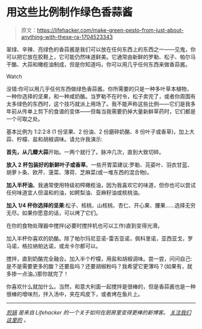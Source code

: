 # 用这些比例制作绿色香蒜酱

> 原文：<https://lifehacker.com/make-green-pesto-from-just-about-anything-with-these-ra-1704523343>

翠绿、辛辣、亮绿色的香蒜酱是我们可以放在任何东西上的东西之一——见鬼，你可以把它放在胶鞋上，它可能仍然味道鲜美。它通常由新鲜的罗勒、松子、帕尔马干酪、大蒜和橄榄油制成，但是你知道吗，你可以用几乎任何东西来做香蒜酱。

Watch

没错:你可以用几乎任何东西做绿色香蒜酱。你所需要的只是一种多叶草本植物，一种你选择的坚果，和一种咸奶酪。当罗勒不在时令，松子卖完了，或者你周围有太多绿色的东西时，这个技巧就派上用场了。我不能声称这些比例——它们是我多年前从传单上剪下的食谱的变体——但每当我需要扔掉大量新鲜草药时，它们都是一个可取之处。

基本比例为 1:2:2:8 (1 份坚果、2 份油、2 份磨碎奶酪、8 份叶子或香草)，加上大蒜、柠檬、盐和胡椒调味。请允许我演示:

**首先，从几瓣大蒜**开始。一两个就行了。脉冲几次，直到大致切碎。

**放入 2 杯包装好的新鲜叶子或香草**。一些开胃菜建议:罗勒、芫荽叶、羽衣甘蓝、胡萝卜条、欧芹、菠菜、薄荷、芝麻菜(或一堆东西的混合物)。

**加入半杯油**。我通常使用特级初榨橄榄油，因为我喜欢它的味道，但你也可以尝试任何味道宜人但温和的油，如鳄梨油、亚麻籽油或核桃油。

**加入 1/4 杯你选择的坚果**:松子、核桃、山核桃、杏仁、开心果、腰果……选择无穷无尽。如果你愿意的话，可以烤了它们。

在你的食物处理器中搅拌(必要时搅拌机也可以工作)直到变得光滑。

加入半杯你喜欢的奶酪。除了帕尔玛尼亚诺-雷吉亚诺，佩科里诺，亚西亚戈，罗马诺，格拉纳帕达诺，或龙卡尔都可以。

搅拌，直到奶酪完全融合。加入半个柠檬，用盐和胡椒调味。尝一尝，问问自己:是不是需要更多的酸？还要盐吗？还要胡椒粉吗？我希望它更薄吗？(如果有，就多掺一点油。)那你就完了！

你喜欢什么就加什么。当然，和意大利面一起搅拌是很棒的，但是香蒜酱也是一种很棒的增味剂，拌入汤中，夹在鸡皮下，或者烤在鱼片上。

* * *

[*煎锅*](http://skillet.lifehacker.com) *是来自 Lifehacker 的一个关于如何在厨房里变得更棒的新博客。* [*关注我们这里的*](http://www.twitter.com/skilletLH) *。*